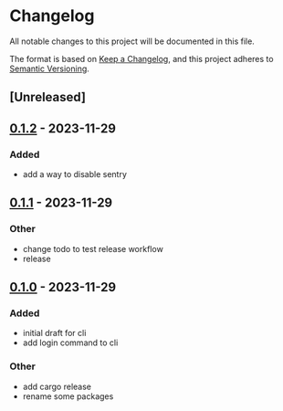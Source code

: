 # Changelog
All notable changes to this project will be documented in this file.

The format is based on [Keep a Changelog](https://keepachangelog.com/en/1.0.0/),
and this project adheres to [Semantic Versioning](https://semver.org/spec/v2.0.0.html).

## [Unreleased]

## [0.1.2](https://github.com/swarmd-io/swarmd/compare/swarmd_instruments-v0.1.1...swarmd_instruments-v0.1.2) - 2023-11-29

### Added
- add a way to disable sentry

## [0.1.1](https://github.com/swarmd-io/swarmd/compare/swarmd_instruments-v0.1.0...swarmd_instruments-v0.1.1) - 2023-11-29

### Other
- change todo to test release workflow
- release

## [0.1.0](https://github.com/swarmd-io/swarmd/releases/tag/swarmd_instruments-v0.1.0) - 2023-11-29

### Added
- initial draft for cli
- add login command to cli

### Other
- add cargo release
- rename some packages
